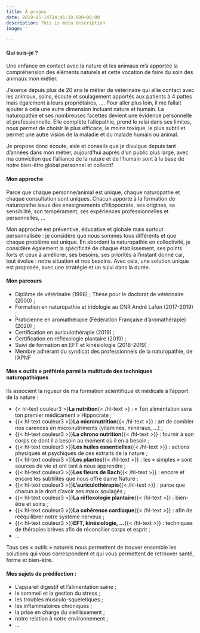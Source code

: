 ```yaml
---
title: À propos
date: 2019-05-14T14:46:10.000+06:00
description: This is meta description
image: ''

---
```

#### Qui suis-je ?

Une enfance en contact avec la nature et les animaux m’a apportée la compréhension des éléments naturels et cette vocation de faire du soin des animaux mon métier.

J’exerce depuis plus de 20 ans le métier de vétérinaire qui allie contact avec les animaux, soins, écoute et soulagement apportés aux patients à 4 pattes mais également à leurs propriétaires, .... Pour aller plus loin, il me fallait ajouter à cela une autre dimension incluant nature et humain. La naturopathie et ses nombreuses facettes devient une évidence personnelle et professionnelle. Elle complète l’allopathie, prend le relai dans ses limites, nous permet de choisir le plus efficace, le moins toxique, le plus subtil et permet une autre vision de la maladie et du malade humain ou animal.

Je propose donc écoute, aide et conseils que je divulgue depuis tant d’années dans mon métier, aujourd‘hui auprès d’un public plus large, avec ma conviction que l’alliance de la nature et de l’humain sont à la base de notre bien-être global personnel et collectif.

#### Mon approche

Parce que chaque personne/animal est unique, chaque naturopathe et chaque consultation sont uniques. Chacun apporte à la formation de naturopathe issue des enseignements d’Hippocrate, ses origines, sa sensibilité, son tempérament, ses expériences professionnelles et personnelles, ...

Mon approche est préventive, éducative et globale mais surtout personnalisée : je considère que nous sommes tous différents et que chaque problème est unique. En abordant la naturopathie en collectivité, je considère également la spécificité de chaque établissement, ses points forts et ceux à améliorer, ses besoins, ses priorités à l’instant donné car, tout évolue : notre situation et nos besoins. Avec cela, une solution unique est proposée, avec une stratégie et un suivi dans la durée.

#### Mon parcours

* Diplôme de vétérinaire (1998) ; Thèse pour le doctorat de vétérinaire (2000) ;
* Formation en naturopathie et iridologie au CNR André Lafon (2017-2019) ;
* Praticienne en aromathérapie (Fédération Française d’aromathérapie) (2020) ;
* Certification en auriculothérapie (2019) ;
* Certification en réflexologie plantaire (2019) ;
* Suivi de formation en EFT et kinésiologie (2018-2019) ;
* Membre adhérant du syndicat des professionnels de la naturopathie, de l’APNF

#### Mes « outils » préférés parmi la multitude des techniques naturopathiques

Ils associent la rigueur de ma formation scientifique et médicale à l’apport de la nature :

* {< hl-text couleur3 >}**La nutrition**{< /hl-text >} : « Ton alimentation sera ton premier médicament » Hippocrate ;
* {{< hl-text couleur3 >}}**La micronutrition**{{< /hl-text >}} : art de combler nos carences en micronutriments (vitamines, minéraux, ...) ;
* {{< hl-text couleur3 >}}**La chrono nutrition**{{< /hl-text >}} : fournir à son corps ce dont il a besoin au moment où il en a besoin ;
* {{< hl-text couleur3 >}}**Les huiles essentielles**{{< /hl-text >}} : actions physiques et psychiques de ces extraits de la nature ;
* {{< hl-text couleur3 >}}**Les plantes**{{< /hl-text >}} : les « simples » sont sources de vie et ont tant à nous apprendre ;
* {{< hl-text couleur3 >}}**Les fleurs de Bach**{{< /hl-text >}} : encore et encore les subtilités que nous offre dame Nature ;
* {{< hl-text couleur3 >}}**L’auriculothérapie**{{< /hl-text >}} : parce que chacun a le droit d’avoir ses maux soulagés ;
* {{< hl-text couleur3 >}}**La réflexologie plantaire**{{< /hl-text >}} : bien-être et soins ;
* {{< hl-text couleur3 >}}**La cohérence cardiaque**{{< /hl-text >}} : afin de rééquilibrer notre système nerveux ;
* {{< hl-text couleur3 >}}**EFT, kinésiologie, ...**{{< /hl-text >}} : techniques de thérapies brèves afin de réconcilier corps et esprit ;
* ...

Tous ces « outils » naturels nous permettent de trouver ensemble les solutions qui vous correspondent et qui vous permettent de retrouver santé, forme et bien-être.

#### Mes sujets de prédilection :

* L’appareil digestif et l’alimentation saine ;
* le sommeil et la gestion du stress ;
* les troubles musculo-squeletiques ;
* les inflammatoires chroniques ;
* la prise en charge du vieillissement ;
* notre relation à notre environnement ;
* ...